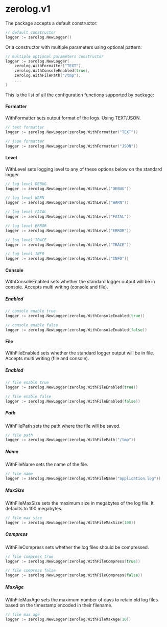 zerolog.v1
=======

The package accepts a default constructor:
```go
// default constructor
logger := zerolog.NewLogger()
```
Or a constructor with multiple parameters using optional pattern:
```go
// multiple optional parameters constructor
logger := zerolog.NewLogger(
	zerolog.WithFormatter("TEXT"),
	zerolog.WithConsoleEnabled(true),
	zerolog.WithFilePath("/tmp"),
	...
)
```

This is the list of all the configuration functions supported by package:

#### Formatter
WithFormatter sets output format of the logs. Using TEXT/JSON.
```go
// text formatter
logger := zerolog.NewLogger(zerolog.WithFormatter("TEXT"))

// json formatter
logger := zerolog.NewLogger(zerolog.WithFormatter("JSON"))
```

#### Level
WithLevel sets logging level to any of these options below on the standard logger.
```go
// log level DEBUG
logger := zerolog.NewLogger(zerolog.WithLevel("DEBUG"))

// log level WARN
logger := zerolog.NewLogger(zerolog.WithLevel("WARN"))

// log level FATAL
logger := zerolog.NewLogger(zerolog.WithLevel("FATAL"))

// log level ERROR
logger := zerolog.NewLogger(zerolog.WithLevel("ERROR"))

// log level TRACE
logger := zerolog.NewLogger(zerolog.WithLevel("TRACE"))

// log level INFO
logger := zerolog.NewLogger(zerolog.WithLevel("INFO"))
```

#### Console
WithConsoleEnabled sets whether the standard logger output will be in console. Accepts multi writing (console and file).
##### Enabled
```go
// console enable true
logger := zerolog.NewLogger(zerolog.WithConsoleEnabled(true))

// console enable false
logger := zerolog.NewLogger(zerolog.WithConsoleEnabled(false))
```

#### File
WithFileEnabled sets whether the standard logger output will be in file. Accepts multi writing (file and console).
##### Enabled
```go
// file enable true
logger := zerolog.NewLogger(zerolog.WithFileEnabled(true))

// file enable false
logger := zerolog.NewLogger(zerolog.WithFileEnabled(false))
```

##### Path
WithFilePath sets the path where the file will be saved.
```go
// file path
logger := zerolog.NewLogger(zerolog.WithFilePath("/tmp"))
```

##### Name
WithFileName sets the name of the file.
```go
// file name
logger := zerolog.NewLogger(zerolog.WithFileName("application.log"))
```

##### MaxSize
WithFileMaxSize sets the maximum size in megabytes of the log file. It defaults to 100 megabytes.
```go
// file max size
logger := zerolog.NewLogger(zerolog.WithFileMaxSize(100))
```

##### Compress
WithFileCompress sets whether the log files should be compressed.
```go
// file compress true
logger := zerolog.NewLogger(zerolog.WithFileCompress(true))

// file compress false
logger := zerolog.NewLogger(zerolog.WithFileCompress(false))
```

##### MaxAge
WithFileMaxAge sets the maximum number of days to retain old log files based on the timestamp encoded in their filename.
```go
// file max age
logger := zerolog.NewLogger(zerolog.WithFileMaxAge(10))
```